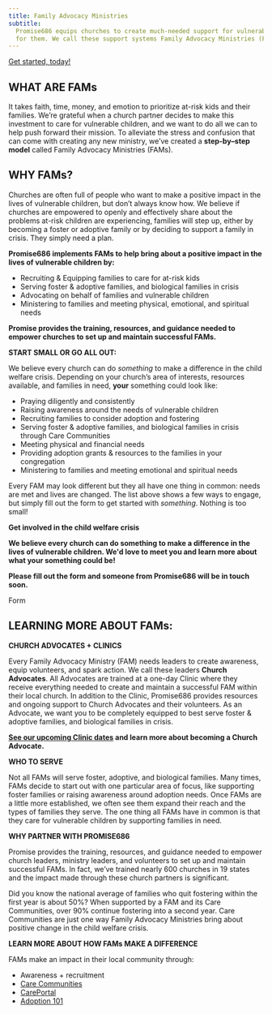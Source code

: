 ```yaml
---
title: Family Advocacy Ministries
subtitle:
  Promise686 equips churches to create much-needed support for vulnerable children and those caring
  for them. We call these support systems Family Advocacy Ministries (FAMs).
---
```


[Get started, today!](https://promise686.org/fams/#FAM-form)

## WHAT ARE FAMs

It takes faith, time, money, and emotion to prioritize at-risk kids and their families. We’re
grateful when a church partner decides to make this investment to care for vulnerable children, and
we want to do all we can to help push forward their mission. To alleviate the stress and confusion
that can come with creating any new ministry, we’ve created a **step-by–step model** called Family
Advocacy Ministries (FAMs).

## WHY FAMs?

Churches are often full of people who want to make a positive impact in the lives of vulnerable
children, but don’t always know how. We believe if churches are empowered to openly and effectively
share about the problems at-risk children are experiencing, families will step up, either by
becoming a foster or adoptive family or by deciding to support a family in crisis. They simply need
a plan.

**Promise686 implements FAMs to help bring about a positive impact in the lives of vulnerable
children by:**

- Recruiting & Equipping families to care for at-risk kids
- Serving foster & adoptive families, and biological families in crisis
- Advocating on behalf of families and vulnerable children
- Ministering to families and meeting physical, emotional, and spiritual needs

**Promise provides the training, resources, and guidance needed to empower churches to set up and
maintain successful FAMs.**

**START SMALL OR GO ALL OUT:**

We believe every church can do _something_ to make a difference in the child welfare crisis.
Depending on your church’s area of interests, resources available, and families in need, **your**
something could look like:

- Praying diligently and consistently
- Raising awareness around the needs of vulnerable children
- Recruiting families to consider adoption and fostering
- Serving foster & adoptive families, and biological families in crisis through Care Communities
- Meeting physical and financial needs
- Providing adoption grants & resources to the families in your congregation
- Ministering to families and meeting emotional and spiritual needs

Every FAM may look different but they all have one thing in common: needs are met and lives are
changed. The list above shows a few ways to engage, but simply fill out the form to get started with
_something_. Nothing is too small!

**Get involved in the child welfare crisis**

**We believe every church can do something to make a difference in the lives of vulnerable children.
We'd love to meet you and learn more about what your something could be!**

**Please fill out the form and someone from Promise686 will be in touch soon.**

Form

## LEARNING MORE ABOUT FAMs:

**CHURCH ADVOCATES + CLINICS**

Every Family Advocacy Ministry (FAM) needs leaders to create awareness, equip volunteers, and spark
action. We call these leaders **Church Advocates**. All Advocates are trained at a one-day Clinic
where they receive everything needed to create and maintain a successful FAM within their local
church. In addition to the Clinic, Promise686 provides resources and ongoing support to Church
Advocates and their volunteers. As an Advocate, we want you to be completely equipped to best serve
foster & adoptive families, and biological families in crisis.

**[See our upcoming Clinic dates](/clinic) and learn more about becoming a Church Advocate.**

**WHO TO SERVE**

Not all FAMs will serve foster, adoptive, and biological families. Many times, FAMs decide to start
out with one particular area of focus, like supporting foster families or raising awareness around
adoption needs. Once FAMs are a little more established, we often see them expand their reach and
the types of families they serve. The one thing all FAMs have in common is that they care for
vulnerable children by supporting families in need.

**WHY PARTNER WITH PROMISE686**

Promise provides the training, resources, and guidance needed to empower church leaders, ministry
leaders, and volunteers to set up and maintain successful FAMs. In fact, we’ve trained nearly 600
churches in 19 states and the impact made through these church partners is significant.

Did you know the national average of families who quit fostering within the first year is about 50%?
When supported by a FAM and its Care Communities, over 90% continue fostering into a second year.
Care Communities are just one way Family Advocacy Ministries bring about positive change in the
child welfare crisis.

**LEARN MORE ABOUT HOW FAMs MAKE A DIFFERENCE**

FAMs make an impact in their local community through:

- Awareness + recruitment
- [Care Communities](/care-communities)
- [CarePortal](/careportal)
- [Adoption 101](/adoption-101)
